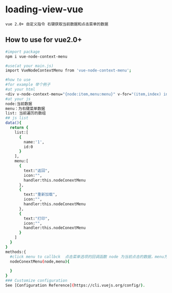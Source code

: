 <!--
 * @Descripttion: 
 * @version: 
 * @Author: zhenghaiwen
 * @Date: 2022-04-12 21:52:37
 * @LastEditors: zhenghaiwen
 * @LastEditTime: 2022-06-07 16:00:44
-->
# loading-view-vue
```
vue 2.0+ 自定义指令 右键获取当前数据和点击菜单的数据
```
## How to use for vue2.0+
```bash
#import package
npm i vue-node-context-menu

#use(at your main.js)
import VueNodeContextMenu from 'vue-node-context-menu';

#how to use 
#for example 举个例子
#at your html
<div v-node-context-menu="{node:item,menu:menu}" v-for="(item,index) in list" ></div>
#at your js
node:当前数据
menu：为右键菜单数据
list: 当前遍历的数组
## js list
data(){
  return {
    list:[
      {
        name:'1',
        id:0
      }
    ],
    menu:[
      {
        text:"返回",
        icon:"",
        handler:this.nodeConextMenu
      },
      {
        text:"重新加载",
        icon:"",
        handler:this.nodeConextMenu
      },
      {
        text:"打印",
        icon:"",
        handler:this.nodeConextMenu
      }
    ]
  }
}
methods:{
  #click menu to callbck  点击菜单选项的回调函数 node 为当前点击的数据，menu为当前点击菜单的对象
  nodeConextMenu(node,menu){
    
  }
}
### Customize configuration
See [Configuration Reference](https://cli.vuejs.org/config/).
